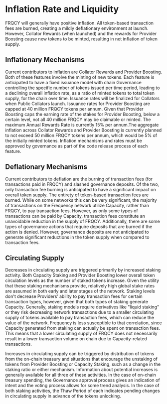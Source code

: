 # Inflation Rate and Liquidity

FRQCY will generally have positive inflation.
All token-based transaction fees are burned, creating a mildly deflationary environment at launch.
However, Collator Rewards (when launched) and the rewards for Provider Boosting cause new tokens to be minted, resulting in net inflation of token supply.

## Inflationary Mechanisms

Current contributors to inflation are Collator Rewards and Provider Boosting.
Both of these features involve the minting of new tokens.
Each feature is anticipated to have a fixed issuance model with chain Governance controlling the specific number of tokens issued per time period, leading to a declining overall inflation rate, as a ratio of minted tokens to total token supply, for the chain over time.
Issuance rates will be finalized for Collators when Public Collators launch.
Issuance rates for Provider Boosting are capped at 40 million FRQCY tokens per annum.
Given that Provider Boosting caps the earning rate of the stakes for Provider Boosting, below a certain level, not all 40 million FRQCY may be claimable or minted.
The maximum Annual Rewards Rate is currently 15% per annum.The aggregate inflation across Collator Rewards and Provider Boosting is currently planned to not exceed 50 million FRQCY tokens per annum, which would be 5% of the initially minted tokens.
Inflation mechanisms and rates must be approved by governance as part of the code release process of each feature.

## Deflationary Mechanisms

Current contributors to deflation are the burning of transaction fees (for transactions paid in FRQCY) and slashed governance deposits.
Of the two, only transaction fee burning is anticipated to have a significant impact on overall token supply.
The entirety of token-based transaction fees are burned.
While on some networks this can be very significant, the majority of transactions on the Frequency network utilize Capacity, rather than FRQCY, to pay transaction fees.
However, as only some types of transactions can be paid by Capacity, transaction fees constitute an unavoidable reduction in the supply of FRQCY.
Additionally, there are some types of governance actions that require deposits that are burned if the action is denied.
However, governance deposits are not anticipated to generate significant reductions in the token supply when compared to transaction fees.

## Circulating Supply

Decreases in circulating supply are triggered primarily by increased staking activity.
Both Capacity Staking and Provider Boosting lower overall token circulation levels as the number of staked tokens increase.
Given the utility that these staking mechanisms provide, relatively high global stake rates are assumed in both early and later stages of the network.
Staking levels don't decrease Providers’ ability to pay transaction fees for certain transaction types, however, given that both types of staking generate Capacity.
Generally, staking models require derivatives like "liquid staking" or they risk decreasing network transactions due to a smaller circulating supply of tokens available to pay transaction fees, which can reduce the value of the network.
Frequency is less susceptible to that correlation, since Capacity generated from staking can actually be spent on transaction fees.
This means that a lower circulating supply of FRQCY does not necessarily result in a lower transaction volume on chain due to Capacity-related transactions.

Increases in circulating supply can be triggered by distribution of tokens from the on-chain treasury and situations that encourage the unstaking of tokens from Provider Boosting or Capacity Staking, such as a change in the staking ratio or either mechanism.
Information about potential increases is generally available for all three of these activities.
In the case of on-chain treasury spending, the Governance approval process gives an indication of intent and the voting process allows for some trend analysis.
In the case of both staking activities, the Thaw Period of each indicates pending changes in circulating supply in advance of the tokens unlocking.
